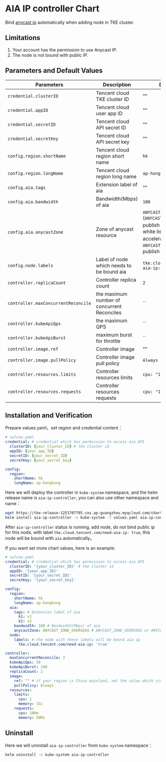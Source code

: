 # AIA IP controller Chart

Bind [anycast ip](https://config.tencent.com/product/aia) automatically when adding node in TKE cluster.

## Limitations

1. Your account has the permission to use Anycast IP.
2. The node is not bound with public IP.

## Parameters and Default Values

| Parameters                        | Description                                       | Default Values                            |
| --------------------------------- | ------------------------------------------------ | --------------------------------- |
| `credential.clusterID`             | Tencent cloud TKE cluster ID                    | ""                                |
| `credential.appID`                 | Tencent cloud user app ID                      | ""                                |
| `credential.secretID`              | Tencent cloud API secret ID                    | ""                                |
| `credential.secretKey`             | Tencent cloud API secret key                   | ""                                |
| `config.region.shortName`          | Tencent cloud region short name                 | `hk`                              |
| `config.region.longName`           | Tencent cloud region long name                  | `ap-hongkong`                    |
| `config.aia.tags`                  | Extension label of aia                        | ""		                  |
| `config.aia.bandwidth`             | Bandwidth(Mbps) of aia                        | `100`                          |
| `config.aia.anycastZone`           | Zone of anycast resource                       | `ANYCAST_ZONE_OVERSEAS` (`ANYCAST_ZONE_GLOBAL`: publish in global，need add white list to enable global acceleration，`ANYCAST_ZONE_OVERSEAS`: publish in overseas)|
| `config.node.labels`               | Label of node which needs to be bound aia     | `tke.cloud.tencent.com/need-aia-ip: 'true'`|
| `controller.replicaCount`          | Controller replica count                       | `2`                               |
| `controller.maxConcurrentReconcile` |the maximum number of concurrent Reconciles     | ``                               |
| `controller.kubeApiQps`            |the maximum QPS                                | ``                               |
| `controller.kubeApiBurst`          |maximum burst for throttle                               | ``                               |
| `controller.image.ref`             | Controller image                              | ""					|
| `controller.image.pullPolicy`      | Controller image pull policy                    | `Always`                    |
| `controller.resources.limits`      | Controller resources limits                      | `cpu: "1", memory: 1Gi`        |
| `controller.resources.requests`    | Controller resources requests 			| `cpu: "100m", memory: 50Mi`      |

## Installation and Verification

Prepare values.yaml，set region and credential content：

```yaml
# valuse.yaml
credential: # credential which has permission to access aia API
  clusterID: {your_cluster_ID} # tke cluster id
  appID: {your_app_ID}
  secretID: {your_secret_ID}
  secretKey: {your_secret_key}

config:
  region:
    shortName: hk
    longName: ap-hongkong
```

Here we will deploy the controller in `kube-system` namespace, and the helm release name is `aia-ip-controller`, you can also use other namespace and name：

```sh
wget https://tke-release-1251707795.cos.ap-guangzhou.myqcloud.com/charts/aia-ip-controller-0.11.0.tgz
helm install aia-ip-controller -n kube-system -f values.yaml aia-ip-controller-0.11.0.tgz
```

After `aia-ip-controller` status is running, add node, do not bind public ip for this node, with label `tke.cloud.tencent.com/need-aia-ip: true`, this node will be bound with `aia` automatically。

If you want set more chart values, here is an example:

```yaml
# valuse.yaml
credential: # credential which has permission to access aia API
  clusterID: '{your_cluster_ID}' # tke cluster id
  appID: '{your_app_ID}'
  secretID: '{your_secret_ID}'
  secretKey: '{your_secret_key}'

config:
  region:
    shortName: hk
    longName: ap-hongkong
  aia:
    tags: # Extension label of aia
      k1: v1
      k2: v2
    bandwidth: 100 # Bandwidth(Mbps) of aia
    anycastZone: ANYCAST_ZONE_OVERSEAS # ANYCAST_ZONE_OVERSEAS or ANYCAST_ZONE_GLOBAL 
  node:
    labels: # the node with these labels will be bound aia ip
      tke.cloud.tencent.com/need-aia-ip: 'true'

controller:
  maxConcurrentReconcile: 3
  kubeApiQps: 50
  kubeApiBurst: 100
  replicaCount: 2
  image:
    ref: "" # if your region is China mainland, set the value whith ccr.ccs.tencentyun.com/tkeimages/aia-ip-controller:v0.12.0, otherwise no need to modify it.
    pullPolicy: Always
  resources:
    limits:
      cpu: 1
      memory: 1Gi
    requests:
      cpu: 100m
      memory: 50Mi
```

## Uninstall

Here we will uninstall `aia-ip-controller` from `kube-system` namespace：

```sh
helm uninstall -n kube-system aia-ip-controller
```